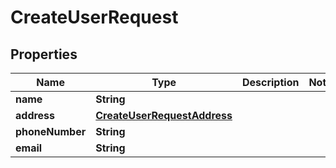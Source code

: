 

# CreateUserRequest


## Properties

| Name | Type | Description | Notes |
|------------ | ------------- | ------------- | -------------|
|**name** | **String** |  |  |
|**address** | [**CreateUserRequestAddress**](CreateUserRequestAddress.md) |  |  |
|**phoneNumber** | **String** |  |  |
|**email** | **String** |  |  |



